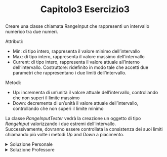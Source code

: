 # <p align=center> Capitolo3 Esercizio3 </p>

Creare una classe chiamata RangeInput che rappresenti un intervallo
numerico tra due numeri. <br>

Attributi:

- Min: di tipo intero, rappresenta il valore minimo dell’intervallo
- Max: di tipo intero, rappresenta il valore massimo dell’intervallo
- Current: di tipo intero, rappresenta il valore attuale all’interno
dell’intervallo.
Costruttore: ridefinito in modo tale che accetti due parametri che
rappresentano i due limiti dell’intervallo. <br>

Metodi:

- Up: incrementa di un’unità il valore attuale dell’intervallo,
controllando che non superi il limite massimo
- Down: decrementa di un’unità il valore attuale dell’intervallo,
controllando che non superi il limite minimo <br>

La classe *RangeInputTester* vedrà la creazione un oggetto di tipo
*RangeInput* valorizzando i due estremi dell’intervallo. <br>
Successivamente, dovranno essere controllata la consistenza dei
suoi limiti chiamando più volte i metodi *Up* and *Down* a piacimento.


<details closed>

<summary>Soluzione Personale</summary>

[RangeInput.java](https://github.com/FedVlogger17/Uni-Notes/blob/main/Primo%20Anno/Secondo%20Semestre/Metodologie%20di%20Programmazione/Esercizi/Esercizi%20Capitolo%203/Esercizio_3/src/Esercizio3/RangeInput.java)<br>
[RangeInputTester.java](https://github.com/FedVlogger17/Uni-Notes/blob/main/Primo%20Anno/Secondo%20Semestre/Metodologie%20di%20Programmazione/Esercizi/Esercizi%20Capitolo%203/Esercizio_3/src/Esercizio3/RangeInputTester.java)

</details>

<details closed>

<summary>Soluzione Professore</summary>

[TempControlSwitch.java](https://github.com/FedVlogger17/Uni-Notes/blob/main/Primo%20Anno/Secondo%20Semestre/Metodologie%20di%20Programmazione/Esercizi/Esercizi%20Capitolo%203/Esercizio_3/src/Esercizio3Prof/TempControlSwitch.java)
</details>
